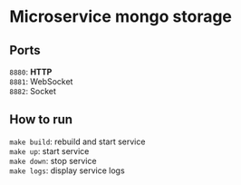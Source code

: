 # Microservice mongo storage

## Ports
`8880`: **HTTP**  
`8881`: WebSocket   
`8882`: Socket

## How to run
`make build`: rebuild and start service  
`make up`: start service  
`make down`: stop service  
`make logs`: display service logs

